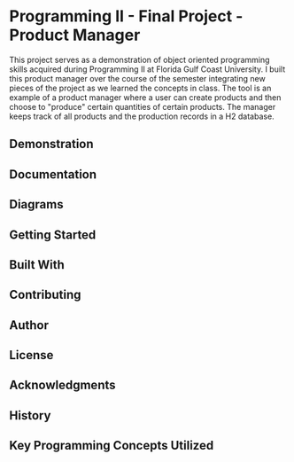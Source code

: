 
# Programming II - Final Project - Product Manager
This project serves as a demonstration of object oriented programming skills acquired during Programming II at Florida Gulf Coast University. I built this product manager over the course of the semester integrating new pieces of the project as we learned the concepts in class. The tool is an example of a product manager where a user can create products and then choose to "produce" certain quantities of certain products. The manager keeps track of all products and the production records in a H2 database.

## Demonstration


## Documentation


## Diagrams


## Getting Started


## Built With


## Contributing


## Author


## License


## Acknowledgments


## History


## Key Programming Concepts Utilized

